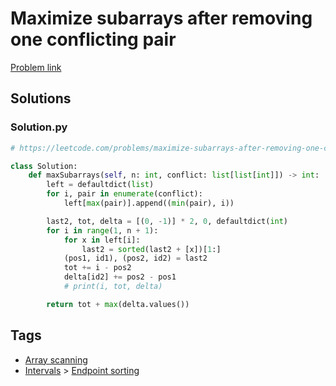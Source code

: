 # Maximize subarrays after removing one conflicting pair

[Problem link](https://leetcode.com/problems/maximize-subarrays-after-removing-one-conflicting-pair/)

## Solutions


### Solution.py
```py
# https://leetcode.com/problems/maximize-subarrays-after-removing-one-conflicting-pair/

class Solution:
    def maxSubarrays(self, n: int, conflict: list[list[int]]) -> int:
        left = defaultdict(list)
        for i, pair in enumerate(conflict):
            left[max(pair)].append((min(pair), i))

        last2, tot, delta = [(0, -1)] * 2, 0, defaultdict(int)
        for i in range(1, n + 1):
            for x in left[i]:
                last2 = sorted(last2 + [x])[1:]
            (pos1, id1), (pos2, id2) = last2
            tot += i - pos2
            delta[id2] += pos2 - pos1
            # print(i, tot, delta)

        return tot + max(delta.values())
```
## Tags

* [Array scanning](/Collections/array-scanning.md#array-scanning)
* [Intervals](/Collections/intervals.md#intervals) > [Endpoint sorting](/Collections/intervals.md#endpoint-sorting)
